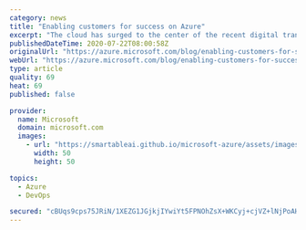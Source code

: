 ```yaml
---
category: news
title: "Enabling customers for success on Azure"
excerpt: "The cloud has surged to the center of the recent digital transformation efforts, by quickly creating new solutions securely and reliably, meeting new business challenges, and driving transformation with continuous technological innovation."
publishedDateTime: 2020-07-22T08:00:58Z
originalUrl: "https://azure.microsoft.com/blog/enabling-customers-for-success-on-azure/"
webUrl: "https://azure.microsoft.com/blog/enabling-customers-for-success-on-azure/"
type: article
quality: 69
heat: 69
published: false

provider:
  name: Microsoft
  domain: microsoft.com
  images:
    - url: "https://smartableai.github.io/microsoft-azure/assets/images/organizations/microsoft.com-50x50.jpg"
      width: 50
      height: 50

topics:
  - Azure
  - DevOps

secured: "cBUqs9cps75JRiN/1XEZG1JGjkjIYwiYt5FPNOhZsX+WKCyj+cjVZ+lNjPoAHeLWVqL2DbHyYteAk2/MdxkGN2jUc7c5rGoYJ7clzwQ8hduNHMoqiJiUIVwgYLQMhcgu+29acSK3eFOIogdBZXbHtEPbl6O27lP/5p2Sh3yCS2cGZQbdwydu4Na0Ds3Z9Qp3MFx6EXdf8oF+Ix8KEipRsYuTe4nhN6VWkTmjb1N30XwY8DuKe6cWJsT1WlCz/hMLgUWnWxE77D6jWMVWBu/JCfz14ml7fAT5aKfQKJyFQ2rQw0jKIxvALIWX89RYtSq4RK0RtIFY57A4XXXWOSkfjmBs6paMr8yeJvp5o1Y6vMk=;CabpOQv+8i6fcDniiDCaCA=="
---
```


